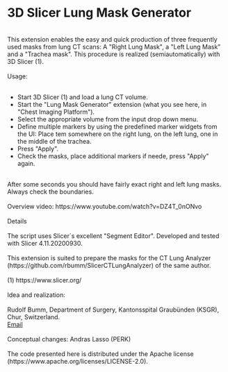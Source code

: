 # 3D Slicer Lung Mask Generator
<br>
This extension enables the easy and quick production of three frequently used masks from lung CT scans: A "Right Lung Mask", a "Left Lung Mask" and a "Trachea mask".
This procedure is realized (semiautomatically) with 3D Slicer (1). 
<br>
<br>
Usage: 
<br>
<br>
<ul>
<li>Start 3D Slicer (1) and load a lung CT volume.</li>
<li>Start the "Lung Mask Generator" extension (what you see here, in "Chest Imaging Platform").</li>
<li>Select the appropriate volume from the input drop down menu. </li>
<li>Define multiple markers by using the predefined marker widgets from the UI:
Place tem somewhere on the right lung, on the left lung, one in the middle of the trachea. </li>
<li>Press "Apply". </li>
<li>Check the masks, place additional markers if neede, press "Apply" again.</li>
  
</ul>
<br>After some seconds you should have fairly exact right and left lung masks. 
Always check the boundaries. <br>
<br>
Overview video: https://www.youtube.com/watch?v=DZ4T_0nONvo

<br>
<br>
Details
<br>
<br>
The script uses Slicer´s excellent "Segment Editor".
Developed and tested with Slicer 4.11.20200930.
<br>
<br>
This extension is suited to prepare the masks for the CT Lung Analyzer (https://github.com/rbumm/SlicerCTLungAnalyzer) of the same author.   
<br>
<br>
(1) https://www.slicer.org/
<br>
<br>
Idea and realization:<br>
<br>
Rudolf Bumm, Department of Surgery, Kantonsspital Graubünden (KSGR), Chur, Switzerland. <br>
<a href="mailto:rudolf.bumm@ksgr.ch">Email</a>  <br>
<br>
Conceptual changes: Andras Lasso (PERK)
<br>
<br>
The code presented here is distributed under the Apache license (https://www.apache.org/licenses/LICENSE-2.0).<br>
<br>

